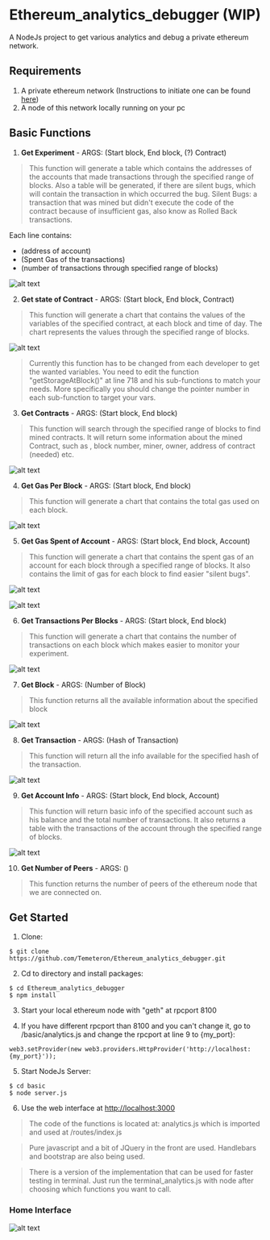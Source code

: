 # Ethereum_analytics_debugger (WIP)
A NodeJs project to get various analytics and debug a private ethereum network.

## Requirements
1) A private ethereum network (Instructions to initiate one can be found [here](https://github.com/Temeteron/my_private_blockchain_network))
2) A node of this network locally running on your pc

## Basic Functions

1) **Get Experiment** - ARGS: (Start block, End block, (?) Contract)

>This function will generate a table which contains the addresses of the accounts that made transactions through the specified range of blocks. Also a table will be generated, if there are silent bugs, which will contain the transaction in which occurred the bug. Silent Bugs: a transaction that was mined but didn't execute the code of the contract because of insufficient gas, also know as Rolled Back transactions.

Each line contains: 
- (address of account)
- (Spent Gas of the transactions)
- (number of transactions through specified range of blocks)

![alt text](https://github.com/Temeteron/Ethereum_analytics_debugger/blob/master/Contracts%20and%20Info/img/get_experiment.png?raw=true "Experiment")

2) **Get state of Contract** - ARGS: (Start block, End block, Contract)

>This function will generate a chart that contains the values of the variables of the specified contract, at each block and time of day. The chart represents the values through the specified range of blocks.

![alt text](https://github.com/Temeteron/Ethereum_analytics_debugger/blob/master/Contracts%20and%20Info/img/state_of_contract.png?raw=true "State of Contract")
>Currently this function has to be changed from each developer to get the wanted variables. You need to edit the function "getStorageAtBlock()" at line 718 and his sub-functions to match your needs. More specifically you should change the pointer number in each sub-function to target your vars.

3) **Get Contracts** - ARGS: (Start block, End block)

>This function will search through the specified range of blocks to find mined contracts. It will return some information about the mined Contract, such as , block number, miner, owner, address of contract (needed) etc.

![alt text](https://github.com/Temeteron/Ethereum_analytics_debugger/blob/master/Contracts%20and%20Info/img/get_contract.png?raw=true "Contracts")

4) **Get Gas Per Block** - ARGS: (Start block, End block)

>This function will generate a chart that contains the total gas used on each block.

![alt text](https://github.com/Temeteron/Ethereum_analytics_debugger/blob/master/Contracts%20and%20Info/img/gas_per_block.png?raw=true "Gas Per Block")

5) **Get Gas Spent of Account** - ARGS: (Start block, End block, Account)

>This function will generate a chart that contains the spent gas of an account for each block through a specified range of blocks. It also contains the limit of gas for each block to find easier "silent bugs".

![alt text](https://github.com/Temeteron/Ethereum_analytics_debugger/blob/master/Contracts%20and%20Info/img/gas_spent_chart_2.png?raw=true "Gas Spent")

![alt text](https://github.com/Temeteron/Ethereum_analytics_debugger/blob/master/Contracts%20and%20Info/img/gas_spent_chart_1.png?raw=true "Gas Limit per Block")

6) **Get Transactions Per Blocks** - ARGS: (Start block, End block)

>This function will generate a chart that contains the number of transactions on each block which makes easier to monitor your experiment.

![alt text](https://github.com/Temeteron/Ethereum_analytics_debugger/blob/master/Contracts%20and%20Info/img/transactions_per_block.png?raw=true "Ts per Block")

7) **Get Block** - ARGS: (Number of Block)

>This function returns all the available information about the specified block

![alt text](https://github.com/Temeteron/Ethereum_analytics_debugger/blob/master/Contracts%20and%20Info/img/get_block.png?raw=true "Block Info")

8) **Get Transaction** - ARGS: (Hash of Transaction)

>This function will return all the info available for the specified hash of the transaction.

![alt text](https://github.com/Temeteron/Ethereum_analytics_debugger/blob/master/Contracts%20and%20Info/img/transaction_info.png?raw=true "Transaction Info")

9) **Get Account Info** - ARGS: (Start block, End block, Account)

>This function will return basic info of the specified account such as his balance and the total number of transactions. It also returns a table with the transactions of the account through the specified range of blocks.

![alt text](https://github.com/Temeteron/Ethereum_analytics_debugger/blob/master/Contracts%20and%20Info/img/get_account_info.png?raw=true "Account Info")

10) **Get Number of Peers** - ARGS: ()

> This function returns the number of peers of the ethereum node that we are connected on.

## Get Started
1) Clone:
```
$ git clone https://github.com/Temeteron/Ethereum_analytics_debugger.git
```

2) Cd to directory and install packages:
```
$ cd Ethereum_analytics_debugger
$ npm install
```

3) Start your local ethereum node with "geth" at rpcport 8100

4) If you have different rpcport than 8100 and you can't change it, go to /basic/analytics.js and change the rpcport at line 9 to {my_port}:
```
web3.setProvider(new web3.providers.HttpProvider('http://localhost:{my_port}'));
```

5) Start NodeJs Server:
```
$ cd basic
$ node server.js
```

6) Use the web interface at [http://localhost:3000](http://localhost:3000)

>The code of the functions is located at: analytics.js which is imported and used at /routes/index.js

>Pure javascript and a bit of JQuery in the front are used. Handlebars and bootstrap are also being used. 

>There is a version of the implementation that can be used for faster testing in terminal. Just run the terminal_analytics.js with node after choosing which functions you want to call.


### Home Interface

![alt text](https://github.com/Temeteron/Ethereum_analytics_debugger/blob/master/Contracts%20and%20Info/img/basic_UI.png?raw=true "Home")
